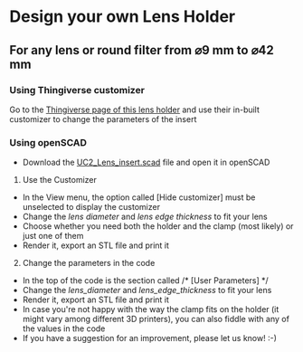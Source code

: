 # Design your own Lens Holder  
## For any lens or round filter from ⌀9 mm to ⌀42 mm

### Using Thingiverse customizer
Go to the [Thingiverse page of this lens holder]() and use their in-built customizer to change the parameters of the insert

### Using openSCAD
* Download the [UC2_Lens_insert.scad](UC2_Lens_insert.scad) file and open it in openSCAD
1. Use the Customizer
  * In the View menu, the option called [Hide customizer] must be unselected to display the customizer
  * Change the _lens diameter_ and _lens edge thickness_ to fit your lens
  * Choose whether you need both the holder and the clamp (most likely) or just one of them
  * Render it, export an STL file and print it
2. Change the parameters in the code
  * In the top of the code is the section called /* [User Parameters] */
  * Change the _lens_diameter_ and _lens_edge_thickness_ to fit your lens
  * Render it, export an STL file and print it
  * In case you're not happy with the way the clamp fits on the holder (it might vary among different 3D printers), you can also fiddle with any of the values in the code
  * If you have a suggestion for an improvement, please let us know! :-)

